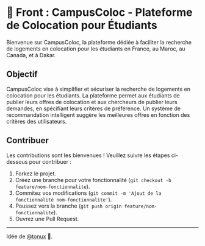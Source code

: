 # 🚀 Front : CampusColoc - Plateforme de Colocation pour Étudiants

Bienvenue sur CampusColoc, la plateforme dédiée à faciliter la recherche de logements en colocation pour les étudiants en France, au Maroc, au Canada, et à Dakar.

## Objectif

CampusColoc vise à simplifier et sécuriser la recherche de logements en colocation pour les étudiants. La plateforme permet aux étudiants de publier leurs offres de colocation et aux chercheurs de publier leurs demandes, en spécifiant leurs critères de préférence. Un système de recommandation intelligent suggère les meilleures offres en fonction des critères des utilisateurs.

## Contribuer

Les contributions sont les bienvenues ! Veuillez suivre les étapes ci-dessous pour contribuer :

1. Forkez le projet.
2. Créez une branche pour votre fonctionnalité (`git checkout -b feature/nom-fonctionnalite`).
3. Commitez vos modifications (`git commit -m 'Ajout de la fonctionnalité nom-fonctionnalite'`).
4. Poussez vers la branche (`git push origin feature/nom-fonctionnalite`).
5. Ouvrez une Pull Request.

---
Idée de [@tonux](https://github.com/tonux) 🚀.
